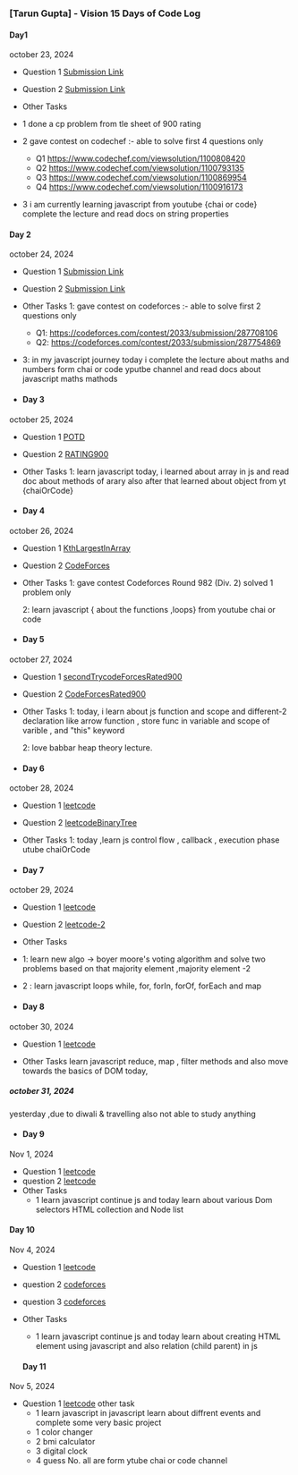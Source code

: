 ### [Tarun Gupta] - Vision 15 Days of Code Log
####   Day1
october 23, 2024


- Question 1
  [Submission Link](https://leetcode.com/submissions/detail/1431283662/)
- Question 2
  [Submission Link](https://leetcode.com/submissions/detail/1431249060/)
- Other Tasks

- 1 done a cp problem from tle sheet of 900 rating
- 2 gave contest on codechef :- able to solve first 4 questions only
   - Q1  https://www.codechef.com/viewsolution/1100808420
  - Q2 https://www.codechef.com/viewsolution/1100793135
   - Q3  https://www.codechef.com/viewsolution/1100869954
  - Q4 https://www.codechef.com/viewsolution/1100916173

- 3 i am currently learning javascript from youtube {chai or code} complete the lecture and read docs on string properties




#### Day 2

october 24, 2024

- Question 1
  [Submission Link](https://leetcode.com/submissions/detail/1432229417/)
- Question 2
  [Submission Link]( https://leetcode.com/submissions/detail/1432631664/    )
- Other Tasks
  1: gave contest on codeforces :- able to solve first 2 questions only 

  - Q1: https://codeforces.com/contest/2033/submission/287708106
  - Q2: https://codeforces.com/contest/2033/submission/287754869

- 3: in my javascript journey today i complete the lecture about maths and numbers form chai or code yputbe channel and read docs about javascript maths mathods

- #### Day 3

october 25, 2024

- Question 1
  [POTD](https://leetcode.com/submissions/detail/1433529118/)
- Question 2
  [RATING900](https://codeforces.com/contest/1374/submission/287958382)
- Other Tasks
  1: learn javascript today, i learned about array in js and read doc about methods of 
  arary also after that learned about object from yt {chaiOrCode}
  
- #### Day 4

october 26, 2024

- Question 1
  [KthLargestInArray](https://leetcode.com/submissions/detail/1433529118/)
- Question 2
  [CodeForces](https://codeforces.com/contest/2027/submission/288120198)
  
- Other Tasks
  1: gave contest  Codeforces Round 982 (Div. 2) solved 1 problem only 
  
  2: learn javascript { about the functions ,loops} from youtube chai or code



  
- #### Day 5

october 27, 2024

- Question 1
  [secondTrycodeForcesRated900](https://codeforces.com/contest/1666/submission/288350115)
- Question 2
  [CodeForcesRated900](https://codeforces.com/contest/2027/submission/288120198)
  
- Other Tasks
  1: today, i learn about js function and scope and different-2 declaration
  like arrow function , store func in variable and scope of varible ,
  and "this" keyword

  2: love babbar
     heap theory lecture.



- #### Day 6

october 28, 2024

- Question 1
  [leetcode](https://leetcode.com/submissions/detail/1436449784/)
- Question 2
  [leetcodeBinaryTree](https://leetcode.com/submissions/detail/1436453906/)
  
- Other Tasks
  1: today ,learn js control flow , callback , execution phase utube chaiOrCode

  
- #### Day 7

october 29, 2024

- Question 1
  [leetcode](https://leetcode.com/submissions/detail/1437457077/)
- Question 2
  [leetcode-2](https://leetcode.com/submissions/detail/1437470220/)
  
- Other Tasks
-  1: learn new algo -> boyer moore's voting algorithm and solve two problems based on that
  majority element ,majority element -2
-  2 : learn javascript loops while, for, forIn, forOf, forEach  and map 


  - #### Day 8

october 30, 2024


- Question 1
  [leetcode](https://leetcode.com/submissions/detail/1437457077/)
  
- Other Tasks
    learn javascript
    reduce, map , filter methods
    and also move towards the basics of DOM today,



#####  october 31, 2024

yesterday ,due to diwali & travelling also not able to study anything 

  - #### Day 9

Nov 1, 2024


- Question 1
  [leetcode](https://leetcode.com/submissions/detail/1440148855/)
- question 2
  [leetcode](https://leetcode.com/submissions/detail/1440097398/)
 - Other Tasks
   - 1 learn javascript
   continue js and today learn about various Dom selectors
   HTML collection and Node list

 #### Day 10

Nov 4, 2024


- Question 1
  [leetcode](https://leetcode.com/submissions/detail/1442723588/)
- question 2
  [codeforces](https://codeforces.com/contest/1380/submission/289940423)
- question 3
  [codeforces](https://codeforces.com/contest/1881/submission/289933724)
- Other Tasks
   - 1 learn javascript
   continue js and today learn about creating HTML element using javascript and also relation (child parent) in js 


   #### Day 11

Nov 5, 2024


- Question 1
  [leetcode](https://leetcode.com/submissions/detail/1443381148/)
other task
   - 1 learn javascript
  in javascript learn about diffrent events
  and complete some very basic project
   - 1 color changer
   - 2 bmi calculator
   - 3 digital clock
   - 4 guess No.
   all are form ytube chai or code channel

